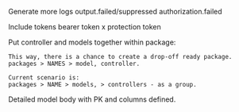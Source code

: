Generate more logs
	output.failed/suppressed
	authorization.failed

Include tokens
	bearer token
	x protection token

Put controller and models together within package:

    This way, there is a chance to create a drop-off ready package.
    packages > NAMES > model, controller.

    Current scenario is:
    packages > NAME > models, > controllers - as a group.


Detailed model body with PK and columns defined.
